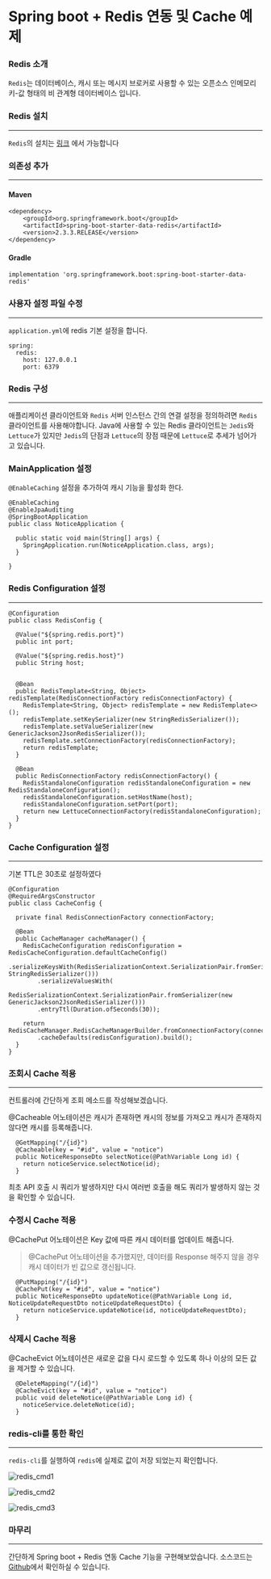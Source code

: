 # Spring boot + Redis 연동 및 Cache 예제

### Redis 소개

`Redis`는 데이터베이스, 캐시 또는 메시지 브로커로 사용할 수 있는 오픈소스 인메모리 키-값 형태의 비 관계형 데이터베이스 입니다.

### Redis 설치

---
`Redis`의 설치는 [링크](https://github.com/microsoftarchive/redis/releases/tag/win-3.2.100) 에서 가능합니다

### 의존성 추가

---

#### Maven

```
<dependency>
    <groupId>org.springframework.boot</groupId>
    <artifactId>spring-boot-starter-data-redis</artifactId>
    <version>2.3.3.RELEASE</version>
</dependency>
```

#### Gradle

```
implementation 'org.springframework.boot:spring-boot-starter-data-redis'
```

### 사용자 설정 파일 수정

---

`application.yml`에 redis 기본 설정을 합니다.

```
spring:
  redis:
    host: 127.0.0.1
    port: 6379
```

### Redis 구성

---

애플리케이션 클라이언트와 `Redis` 서버 인스턴스 간의 연결 설정을 정의하려면 `Redis` 클라이언트를 사용해야합니다. Java에 사용할 수 있는 Redis 클라이언트는
`Jedis`와 `Lettuce`가 있지만 `Jedis`의 단점과 `Lettuce`의 장점 때문에 `Lettuce`로 추세가 넘어가고 있습니다.

### MainApplication 설정

`@EnableCaching` 설정을 추가하여 캐시 기능을 활성화 한다.

```
@EnableCaching
@EnableJpaAuditing
@SpringBootApplication
public class NoticeApplication {

  public static void main(String[] args) {
    SpringApplication.run(NoticeApplication.class, args);
  }

}
```

### Redis Configuration 설정

--- 

```
@Configuration
public class RedisConfig {

  @Value("${spring.redis.port}")
  public int port;

  @Value("${spring.redis.host}")
  public String host;


  @Bean
  public RedisTemplate<String, Object> redisTemplate(RedisConnectionFactory redisConnectionFactory) {
    RedisTemplate<String, Object> redisTemplate = new RedisTemplate<>();
    redisTemplate.setKeySerializer(new StringRedisSerializer());
    redisTemplate.setValueSerializer(new GenericJackson2JsonRedisSerializer());
    redisTemplate.setConnectionFactory(redisConnectionFactory);
    return redisTemplate;
  }

  @Bean
  public RedisConnectionFactory redisConnectionFactory() {
    RedisStandaloneConfiguration redisStandaloneConfiguration = new RedisStandaloneConfiguration();
    redisStandaloneConfiguration.setHostName(host);
    redisStandaloneConfiguration.setPort(port);
    return new LettuceConnectionFactory(redisStandaloneConfiguration);
  }
}

```

### Cache Configuration 설정

--- 

기본 TTL은 30초로 설정하였다

```
@Configuration
@RequiredArgsConstructor
public class CacheConfig {

  private final RedisConnectionFactory connectionFactory;

  @Bean
  public CacheManager cacheManager() {
    RedisCacheConfiguration redisConfiguration = RedisCacheConfiguration.defaultCacheConfig()
        .serializeKeysWith(RedisSerializationContext.SerializationPair.fromSerializer(new StringRedisSerializer()))
        .serializeValuesWith(
            RedisSerializationContext.SerializationPair.fromSerializer(new GenericJackson2JsonRedisSerializer()))
        .entryTtl(Duration.ofSeconds(30));

    return RedisCacheManager.RedisCacheManagerBuilder.fromConnectionFactory(connectionFactory)
        .cacheDefaults(redisConfiguration).build();
  }
}
```

### 조회시 Cache 적용

--- 

컨트롤러에 간단하게 조회 메소드를 작성해보겠습니다.

@Cacheable 어노테이션은 캐시가 존재하면 캐시의 정보를 가져오고 캐시가 존재하지 않다면 캐시를 등록해줍니다.

```
  @GetMapping("/{id}")
  @Cacheable(key = "#id", value = "notice")
  public NoticeResponseDto selectNotice(@PathVariable Long id) {
    return noticeService.selectNotice(id);
  }
```

최초 API 호출 시 쿼리가 발생하지만 다시 여러번 호출을 해도 쿼리가 발생하지 않는 것을 확인할 수 있습니다.

### 수정시 Cache 적용

@CachePut 어노테이션은 Key 값에 따른 캐시 데이터를 업데이트 해줍니다.

> @CachePut 어노테이션을 추가했지만, 데이터를 Response 해주지 않을 경우 캐시 데이터가 빈 값으로 갱신됩니다. 

```
  @PutMapping("/{id}")
  @CachePut(key = "#id", value = "notice")
  public NoticeResponseDto updateNotice(@PathVariable Long id, NoticeUpdateRequestDto noticeUpdateRequestDto) {
    return noticeService.updateNotice(id, noticeUpdateRequestDto);
  }
```

### 삭제시 Cache 적용

@CacheEvict 어노테이션은 새로운 값을 다시 로드할 수 있도록 하나 이상의 모든 값을 제거할 수 있습니다.

```
  @DeleteMapping("/{id}")
  @CacheEvict(key = "#id", value = "notice")
  public void deleteNotice(@PathVariable Long id) {
    noticeService.deleteNotice(id);
  }
```

### redis-cli를 통한 확인

--- 

`redis-cli`를 실행하여 `redis`에 실제로 값이 저장 되었는지 확인합니다.

![redis_cmd1](../images/redis_cmd1.png)

![redis_cmd2](../images/redis_cmd2.png)

![redis_cmd3](../images/redis_cmd3.png)

### 마무리

--- 

간단하게 Spring boot + Redis 연동 Cache 기능을 구현해보았습니다.
소스코드는 [Github](https://github.com/minsoozz/notice)에서 확인하실 수 있습니다.


